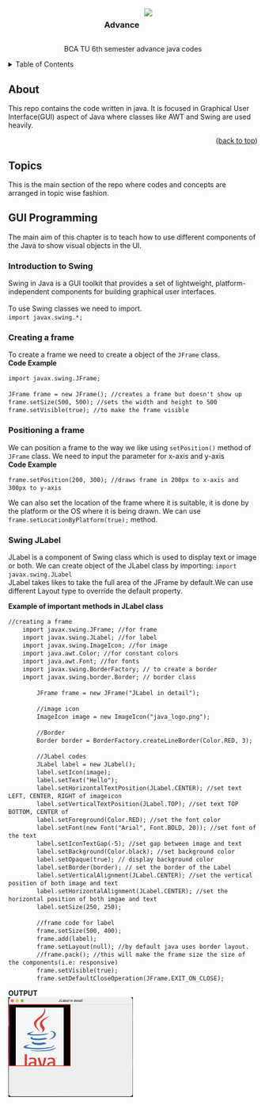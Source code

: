<!-- Improved compatibility of back to top link: See: https://github.com/othneildrew/Best-README-Template/pull/73 -->
<a name="readme-top"></a>
<!--
*** Thanks for checking out the Best-README-Template. If you have a suggestion
*** that would make this better, please fork the repo and create a pull request
*** or simply open an issue with the tag "enhancement".
*** Don't forget to give the project a star!
*** Thanks again! Now go create something AMAZING! :D
-->





<!-- PROJECT LOGO -->
<br />
<div align="center">
    <div style="display:flex; justify-content:center;gap:10px;">
        <h3 align="center">Advance</h3>
        <img src='https://upload.wikimedia.org/wikipedia/en/thumb/3/30/Java_programming_language_logo.svg/1200px-Java_programming_language_logo.svg.png' width='35'>
    </div>
  <p align="center">
    BCA TU 6th semester advance java codes
    <br />
  </p>
</div>

<!-- TABLE OF CONTENTS -->
<details>
  <summary>Table of Contents</summary>
  <ol>
    <li>
      <a href="#about">About</a>
    </li>
    <li>
      <a href="#Topics">Topics</a>
      <ul>
        <li><a href="#GUI-Programming">Unit 1: GUI Programming</a>
        <ol>
            <li><a href="#Introduction-to-Swing">Introduction to Swing</a></li>
            <li><a href="#Creating-a-frame">Creating a Frame</a></li>
            <li><a href="#Positioning-a-frame">Positioning a Frame</a></li>
            <li><a href="#Swing-JLabel">Swing JLabel</a></li>
            <li><a href="#Swing-JPanel">Swing JPanel</a></li>
        </ol>
        </li>
      </ul>
    </li>
  </ol>
</details>

<!-- ABOUT THE PROJECT -->
## About
This repo contains the code written in java. It is focused in Graphical User Interface(GUI) aspect of Java where classes like AWT and Swing are used heavily.

<p align="right">(<a href="#readme-top">back to top</a>)</p>


<!-- GETTING STARTED -->
## Topics

This is the main section of the repo where codes and concepts are arranged in topic wise fashion.

## GUI Programming
The main aim of this chapter is to teach how to use different components of the Java to show visual objects in the UI.

### Introduction to Swing
Swing in Java is a GUI toolkit that provides a set of lightweight, platform-independent components for building graphical user interfaces.<br><br>
To use Swing classes we need to import.<br>
`import javax.swing.*;`

### Creating a frame
To create a frame we need to create a object of the `JFrame` class.
<br>
**Code Example**
```
import javax.swing.JFrame;

JFrame frame = new JFrame(); //creates a frame but doesn't show up
frame.setSize(500, 500); //sets the width and height to 500
frame.setVisible(true); //to make the frame visible

```
### Positioning a frame
We can position a frame to the way we like using `setPosition()` method of `JFrame` class. We need to input the parameter for x-axis and y-axis
<br>
**Code Example**
```
frame.setPosition(200, 300); //draws frame in 200px to x-axis and 300px to y-axis
```
We can also set the location of the frame where it is suitable, it is done by the platform or the OS where it is being drawn. We can use `frame.setLocationByPlatform(true);` method.

### Swing JLabel
JLabel is a component of Swing class which is used to display text or image or both.
We can create object of the JLabel class by importing: `import javax.swing.JLabel`
<br>
JLabel takes likes to take the full area of the JFrame by default.We can use different Layout type to override the default property.

**Example of important methods in JLabel class**
```
//creating a frame
    import javax.swing.JFrame; //for frame
    import javax.swing.JLabel; //for label
    import javax.swing.ImageIcon; //for image
    import java.awt.Color; //for constant colors
    import java.awt.Font; //for fonts
    import javax.swing.BorderFactory; // to create a border
    import javax.swing.border.Border; // border class

		JFrame frame = new JFrame("JLabel in detail");
		
		//image icon
		ImageIcon image = new ImageIcon("java_logo.png");
		
		//Border
		Border border = BorderFactory.createLineBorder(Color.RED, 3);
		
		//JLabel codes
		JLabel label = new JLabel();
		label.setIcon(image);
		label.setText("Hello");
		label.setHorizontalTextPosition(JLabel.CENTER); //set text LEFT, CENTER, RIGHT of imageicon
		label.setVerticalTextPosition(JLabel.TOP); //set text TOP BOTTOM, CENTER of 
		label.setForeground(Color.RED); //set the font color
		label.setFont(new Font("Arial", Font.BOLD, 20)); //set font of the text
		label.setIconTextGap(-5); //set gap between image and text
		label.setBackground(Color.black); //set background color
		label.setOpaque(true); // display background color
		label.setBorder(border); // set the border of the Label
		label.setVerticalAlignment(JLabel.CENTER); //set the vertical position of both image and text
		label.setHorizontalAlignment(JLabel.CENTER); //set the horizontal position of both imgae and text
		label.setSize(250, 250);
		
		//frame code for label
		frame.setSize(500, 400);
		frame.add(label);
		frame.setLayout(null); //by default java uses border layout.
		//frame.pack(); //this will make the frame size the size of the components(i.e: responsive)
		frame.setVisible(true);
		frame.setDefaultCloseOperation(JFrame.EXIT_ON_CLOSE);
```
**OUTPUT**
<br>
<img src="screenshots/JLabel_output.png" width="50%">

<!-- MARKDOWN LINKS & IMAGES -->
<!-- https://www.markdownguide.org/basic-syntax/#reference-style-links -->
[linkedin-url]: https://www.linkedin.com/in/nitesh-raya-614055249/
[java-logo]: https://upload.wikimedia.org/wikipedia/en/thumb/3/30/Java_programming_language_logo.svg/1200px-Java_programming_language_logo.svg.png

